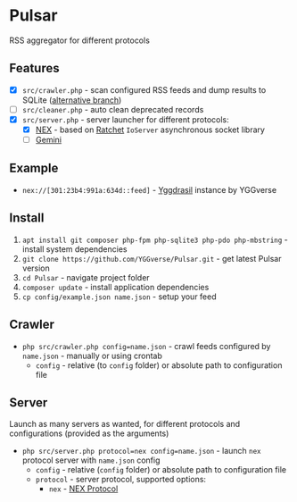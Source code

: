 # Pulsar

RSS aggregator for different protocols

## Features

* [x] `src/crawler.php` - scan configured RSS feeds and dump results to SQLite ([alternative branch](https://github.com/YGGverse/Pulsar/tree/fs))
* [ ] `src/cleaner.php` - auto clean deprecated records
* [x] `src/server.php` - server launcher for different protocols:
  * [x] [NEX](https://nightfall.city/nex/info/specification.txt) - based on [Ratchet](https://github.com/ratchetphp/Ratchet) `IoServer` asynchronous socket library
  * [ ] [Gemini](https://geminiprotocol.net)

## Example

* `nex://[301:23b4:991a:634d::feed]` - [Yggdrasil](https://github.com/yggdrasil-network/yggdrasil-go) instance by YGGverse

## Install

1. `apt install git composer php-fpm php-sqlite3 php-pdo php-mbstring` - install system dependencies
2. `git clone https://github.com/YGGverse/Pulsar.git` - get latest Pulsar version
3. `cd Pulsar` - navigate project folder
4. `composer update` - install application dependencies
5. `cp config/example.json name.json` - setup your feed

## Crawler

* `php src/crawler.php config=name.json` - crawl feeds configured by `name.json` - manually or using crontab
  * `config` - relative (to `config` folder) or absolute path to configuration file

## Server

Launch as many servers as wanted, for different protocols and configurations (provided as the arguments)

* `php src/server.php protocol=nex config=name.json` - launch `nex` protocol server with `name.json` config
  * `config` - relative (`config` folder) or absolute path to configuration file
  * `protocol` - server protocol, supported options:
    * `nex` - [NEX Protocol](https://nightfall.city/nex/info/specification.txt)
